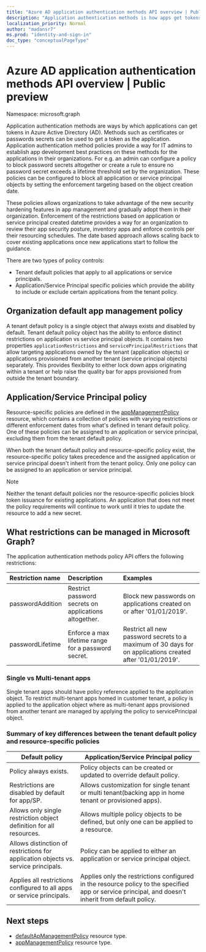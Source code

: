 ```yaml
---
title: "Azure AD application authentication methods API overview | Public preview"
description: "Application authentication methods is how apps get tokens in Azure AD."
localization_priority: Normal
author: "madansr7"
ms.prod: "identity-and-sign-in"
doc_type: "conceptualPageType"
---
```


# Azure AD application authentication methods API overview | Public preview

Namespace: microsoft.graph

Application authentication methods are ways by which applications can get tokens in Azure Active Directory (AD). Methods such as certificates or passwords secrets can be used to get a token as the application.
Application authentication method policies provide a way for IT admins to establish app development best practices on these methods for the applications in their organizations. For e.g. an admin can configure a policy to block password secrets altogether or create a rule to ensure no password secret exceeds a lifetime threshold set by the organization. These policies can be configured to block all application or service principal objects by setting the enforcement targeting based on the object creation date.

These policies allows organizations to take advantage of the new security hardening features in app management and gradually adopt them in their organization. Enforcement of the restrictions based on application or service principal created datetime provides a way for an organization to review their app security posture, inventory apps and enforce controls per their resourcing schedules. The date based approach allows scaling back to cover existing applications once new applications start to follow the guidance.

There are two types of policy controls:

- Tenant default policies that apply to all applications or service principals.
- Application/Service Principal specific policies which provide the ability to include or exclude certain applications from the tenant policy.

## Organization default app management policy

A tenant default policy is a single object that always exists and disabled by default. Tenant default policy object has the ability to enforce distinct restrictions on application vs service principal objects.
It contains two properties `applicationRestrictions` and `servicePrincipalRestrictions` that allow targeting applications owned by the tenant (application objects) or applications provisioned from another tenant (service principal objects) separately. This provides flexibility to either lock down apps originating within a tenant or help raise the quality bar for apps provisioned from outside the tenant boundary.

## Application/Service Principal policy

Resource-specific policies are defined in the [appManagementPolicy](appmanagementpolicy.md) resource, which contains a collection of policies with varying restrictions or different enforcement dates from what's defined in tenant default policy. One of these policies can be assigned to an application or service principal, excluding them from the tenant default policy.

When both the tenant default policy and resource-specific policy exist, the resource-specific policy takes precedence and the assigned application or service principal doesn't inherit from the tenant policy. Only one policy can be assigned to an application or service principal.

> [!Note]
> Neither the tenant default policies nor the resource-specific policies block token issuance for existing applications. An application that does not meet the policy requirements will continue to work until it tries to update the resource to add a new secret.

## What restrictions can be managed in Microsoft Graph?

The application authentication methods policy API offers the following restrictions:

| Restriction name      | Description                                           | Examples                                                                                     |
| :--------------- | :---------------------------------------------------- | :------------------------------------------------------------------------------------------- |
| passwordAddition | Restrict password secrets on applications altogether. | Block new passwords on applications created on or after '01/01/2019'.                        |
| passwordLifetime | Enforce a max lifetime range for a password secret.   | Restrict all new password secrets to a maximum of 30 days for on applications created after '01/01/2019'. |

### Single vs Multi-tenant apps

Single tenant apps should have policy reference applied to the application object.
To restrict multi-tenant apps homed in customer tenant, a policy is applied to the application object where as multi-tenant apps provisioned from another tenant are managed by applying the policy to servicePrincipal object.

### Summary of key differences between the tenant default policy and resource-specific policies

| Default policy                                                     | Application/Service Principal policy                                                                      |
| ------------------------------------------------------------------ | --------------------------------------------------------------------------------------------------------- |
| Policy always exists.                                              | Policy objects can be created or updated to override default policy.                                         |
| Restrictions are disabled by default for app/SP.                   | Allows customization for single tenant or multi tenant(backing app in home tenant or provisioned apps).     |
| Allows only single restriction object definition for all resources.| Allows multiple policy objects to be defined, but only one can be applied to a resource.                  |
|Allows distinction of restrictions for application objects vs. service principals. | Policy can be applied to either an application or service principal object.                             |
| Applies all restrictions configured to all apps or service principals.              |  Applies only the restrictions configured in the resource policy to the specified app or service principal, and doesn't inherit from default policy. |

## Next steps

- [defaultApManagementPolicy](tenantappmanagementpolicy.md) resource type.
- [appManagementPolicy](appmanagementpolicy.md) resource type.
